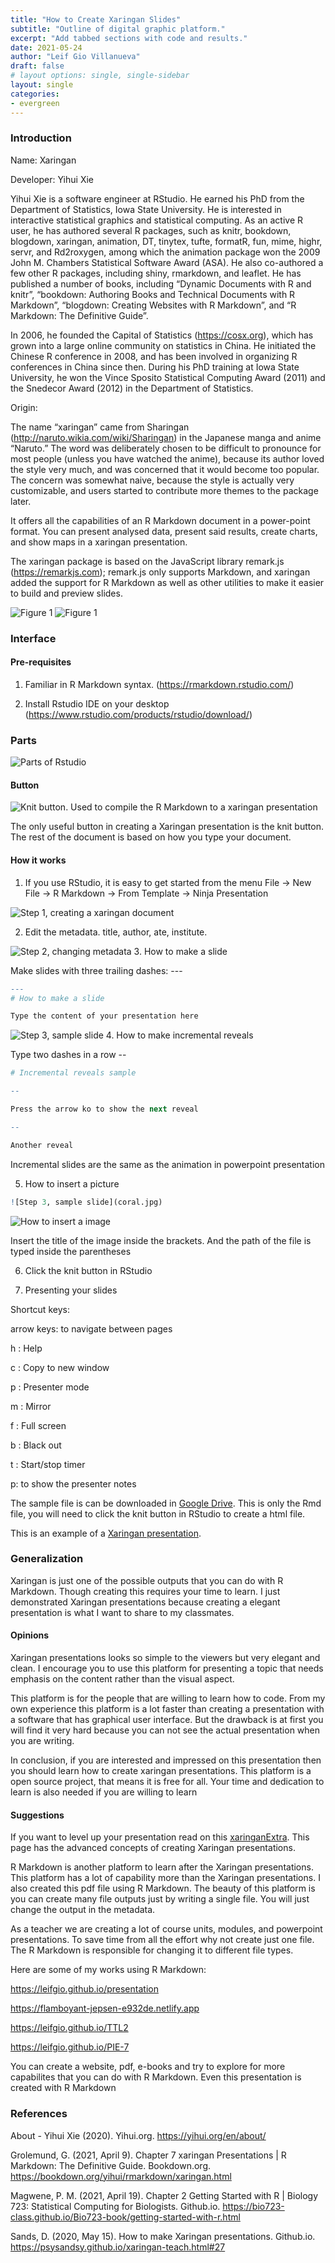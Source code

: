 ```yaml
---
title: "How to Create Xaringan Slides"
subtitle: "Outline of digital graphic platform."
excerpt: "Add tabbed sections with code and results."
date: 2021-05-24
author: "Leif Gio Villanueva"
draft: false
# layout options: single, single-sidebar
layout: single
categories:
- evergreen
---
```


### Introduction

Name: Xaringan

Developer: Yihui Xie

Yihui Xie is a software engineer at RStudio. He earned his PhD from the Department of Statistics, Iowa State University. He is interested in interactive statistical graphics and statistical computing. As an active R user, he has authored several R packages, such as knitr, bookdown, blogdown, xaringan, animation, DT, tinytex, tufte, formatR, fun, mime, highr, servr, and Rd2roxygen, among which the animation package won the 2009 John M. Chambers Statistical Software Award (ASA). He also co-authored a few other R packages, including shiny, rmarkdown, and leaflet. He has published a number of books, including “Dynamic Documents with R and knitr”, “bookdown: Authoring Books and Technical Documents with R Markdown”, “blogdown: Creating Websites with R Markdown”, and “R Markdown: The Definitive Guide”.

In 2006, he founded the Capital of Statistics (https://cosx.org), which has grown into a large online community on statistics in China. He initiated the Chinese R conference in 2008, and has been involved in organizing R conferences in China since then. During his PhD training at Iowa State University, he won the Vince Sposito Statistical Computing Award (2011) and the Snedecor Award (2012) in the Department of Statistics.

Origin:

The name “xaringan” came from Sharingan (http://naruto.wikia.com/wiki/Sharingan) in the Japanese manga and anime “Naruto.” The word was deliberately chosen to be difficult to pronounce for most people (unless you have watched the anime), because its author loved the style very much, and was concerned that it would become too popular. The concern was somewhat naive, because the style is actually very customizable, and users started to contribute more themes to the package later.

It offers all the capabilities of an R Markdown document in a power-point format. You can present analysed data, present said results, create charts, and show maps in a xaringan presentation.

The xaringan package is based on the JavaScript library remark.js (https://remarkjs.com); remark.js only supports Markdown, and xaringan added the support for R Markdown as well as other utilities to make it easier to build and preview slides.

![Figure 1](xaringan-1.png)
![Figure 1](xaringan-2.png)

### Interface

#### Pre-requisites

1. Familiar in R Markdown syntax. (https://rmarkdown.rstudio.com/)

2. Install Rstudio IDE on your desktop (https://www.rstudio.com/products/rstudio/download/)

### Parts

![Parts of Rstudio](parts.png)

#### Button

![Knit button. Used to compile the R Markdown to a xaringan presentation](button.png)

The only useful button in creating a Xaringan presentation is the knit button. The rest of the document is based on how you type your document.

#### How it works

1. If you use RStudio, it is easy to get started from the menu File -> New File -> R Markdown -> From Template -> Ninja Presentation

![Step 1, creating a xaringan document](step1.png)

2. Edit the metadata. title, author, ate, institute.

![Step 2, changing metadata](step2.png)
3. How to make a slide

Make slides with three trailing dashes: ---

```r
---
# How to make a slide

Type the content of your presentation here
```

![Step 3, sample slide](step3.png)
4. How to make incremental reveals

Type two dashes in a row --

```r 
# Incremental reveals sample

--

Press the arrow ko to show the next reveal

-- 

Another reveal
```

Incremental slides are the same as the animation in powerpoint presentation

5. How to insert a picture

```r
![Step 3, sample slide](coral.jpg)
```

![How to insert a image](step4.png)

Insert the title of the image inside the brackets. And the path of the file is typed inside the parentheses

6. Click the knit button in RStudio

7. Presenting your slides

Shortcut keys:

arrow keys: to navigate between pages

h : Help

c : Copy to new window

p : Presenter mode

m : Mirror

f : Full screen

b : Black out

t : Start/stop timer

p: to show the presenter notes

The sample file is can be downloaded in [Google Drive](https://drive.google.com/file/d/1IKmOPS-kRr_-YDQrXGS0g2X4wheZpeYl/view?usp=sharing). This is only the Rmd file, you will need to click the knit button in RStudio to create a html file.

This is an example of a [Xaringan presentation](https://leifgio.github.io/presentation).

### Generalization

Xaringan is just one of the possible outputs that you can do with R Markdown. Though creating this requires your time to learn. I just demonstrated Xaringan presentations because creating a elegant presentation is what I want to share to my classmates.

#### Opinions

Xaringan presentations looks so simple to the viewers but very elegant and clean. I encourage you to use this platform for presenting a topic that needs emphasis on the content rather than the visual aspect.

This platform is for the people that are willing to learn how to code. From my own experience this platform is a lot faster than creating a presentation with a software that has graphical user interface. But the drawback is at first you will find it very hard because you can not see the actual presentation when you are writing.

In conclusion, if you are interested and impressed on this presentation then you should learn how to create xaringan presentations. This platform is a open source project, that means it is free for all. Your time and dedication to learn is also needed if you are willing to learn

#### Suggestions
 
If you want to level up your presentation read on this [xaringanExtra](https://pkg.garrickadenbuie.com/xaringanExtra/#/?id=xaringanextra). This page has the advanced concepts of creating Xaringan presentations. 

R Markdown is another platform to learn after the Xaringan presentations. This platform has a lot of capability more than the Xaringan presentations. I also created this pdf file using R Markdown. The beauty of this platform is you can create many file outputs just by writing a single file. You will just change the output in the metadata. 

As a teacher we are creating a lot of course units, modules, and powerpoint presentations. To save time from all the effort why not create just one file. The R Markdown is responsible for changing it to different file types.

Here are some of my works using R Markdown:

https://leifgio.github.io/presentation

https://flamboyant-jepsen-e932de.netlify.app

https://leifgio.github.io/TTL2

https://leifgio.github.io/PIE-7

You can create a website, pdf, e-books and try to explore for more capabilites that you can do with R Markdown. Even this presentation is created with R Markdown


### References

About - Yihui Xie (2020). Yihui.org. https://yihui.org/en/about/

Grolemund, G. (2021, April 9). Chapter 7 xaringan Presentations | R Markdown: The Definitive Guide. Bookdown.org. https://bookdown.org/yihui/rmarkdown/xaringan.html

Magwene, P. M. (2021, April 19). Chapter 2 Getting Started with R | Biology 723: Statistical Computing for Biologists. Github.io. https://bio723-class.github.io/Bio723-book/getting-started-with-r.html

Sands, D. (2020, May 15). How to make Xaringan presentations. Github.io. https://psysandsy.github.io/xaringan-teach.html#27



